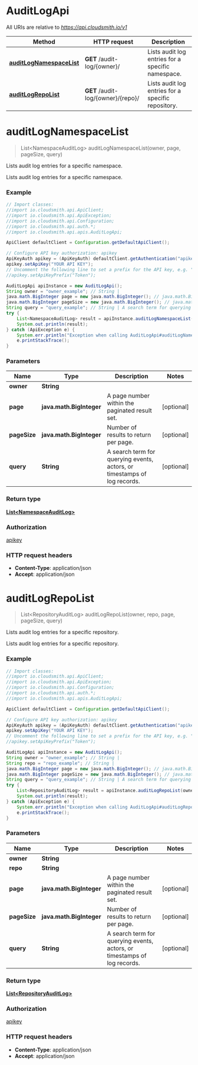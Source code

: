 # AuditLogApi

All URIs are relative to *https://api.cloudsmith.io/v1*

Method | HTTP request | Description
------------- | ------------- | -------------
[**auditLogNamespaceList**](AuditLogApi.md#auditLogNamespaceList) | **GET** /audit-log/{owner}/ | Lists audit log entries for a specific namespace.
[**auditLogRepoList**](AuditLogApi.md#auditLogRepoList) | **GET** /audit-log/{owner}/{repo}/ | Lists audit log entries for a specific repository.


<a name="auditLogNamespaceList"></a>
# **auditLogNamespaceList**
> List&lt;NamespaceAuditLog&gt; auditLogNamespaceList(owner, page, pageSize, query)

Lists audit log entries for a specific namespace.

Lists audit log entries for a specific namespace.

### Example
```java
// Import classes:
//import io.cloudsmith.api.ApiClient;
//import io.cloudsmith.api.ApiException;
//import io.cloudsmith.api.Configuration;
//import io.cloudsmith.api.auth.*;
//import io.cloudsmith.api.apis.AuditLogApi;

ApiClient defaultClient = Configuration.getDefaultApiClient();

// Configure API key authorization: apikey
ApiKeyAuth apikey = (ApiKeyAuth) defaultClient.getAuthentication("apikey");
apikey.setApiKey("YOUR API KEY");
// Uncomment the following line to set a prefix for the API key, e.g. "Token" (defaults to null)
//apikey.setApiKeyPrefix("Token");

AuditLogApi apiInstance = new AuditLogApi();
String owner = "owner_example"; // String | 
java.math.BigInteger page = new java.math.BigInteger(); // java.math.BigInteger | A page number within the paginated result set.
java.math.BigInteger pageSize = new java.math.BigInteger(); // java.math.BigInteger | Number of results to return per page.
String query = "query_example"; // String | A search term for querying events, actors, or timestamps of log records.
try {
    List<NamespaceAuditLog> result = apiInstance.auditLogNamespaceList(owner, page, pageSize, query);
    System.out.println(result);
} catch (ApiException e) {
    System.err.println("Exception when calling AuditLogApi#auditLogNamespaceList");
    e.printStackTrace();
}
```

### Parameters

Name | Type | Description  | Notes
------------- | ------------- | ------------- | -------------
 **owner** | **String**|  |
 **page** | **java.math.BigInteger**| A page number within the paginated result set. | [optional]
 **pageSize** | **java.math.BigInteger**| Number of results to return per page. | [optional]
 **query** | **String**| A search term for querying events, actors, or timestamps of log records. | [optional]

### Return type

[**List&lt;NamespaceAuditLog&gt;**](NamespaceAuditLog.md)

### Authorization

[apikey](../README.md#apikey)

### HTTP request headers

 - **Content-Type**: application/json
 - **Accept**: application/json

<a name="auditLogRepoList"></a>
# **auditLogRepoList**
> List&lt;RepositoryAuditLog&gt; auditLogRepoList(owner, repo, page, pageSize, query)

Lists audit log entries for a specific repository.

Lists audit log entries for a specific repository.

### Example
```java
// Import classes:
//import io.cloudsmith.api.ApiClient;
//import io.cloudsmith.api.ApiException;
//import io.cloudsmith.api.Configuration;
//import io.cloudsmith.api.auth.*;
//import io.cloudsmith.api.apis.AuditLogApi;

ApiClient defaultClient = Configuration.getDefaultApiClient();

// Configure API key authorization: apikey
ApiKeyAuth apikey = (ApiKeyAuth) defaultClient.getAuthentication("apikey");
apikey.setApiKey("YOUR API KEY");
// Uncomment the following line to set a prefix for the API key, e.g. "Token" (defaults to null)
//apikey.setApiKeyPrefix("Token");

AuditLogApi apiInstance = new AuditLogApi();
String owner = "owner_example"; // String | 
String repo = "repo_example"; // String | 
java.math.BigInteger page = new java.math.BigInteger(); // java.math.BigInteger | A page number within the paginated result set.
java.math.BigInteger pageSize = new java.math.BigInteger(); // java.math.BigInteger | Number of results to return per page.
String query = "query_example"; // String | A search term for querying events, actors, or timestamps of log records.
try {
    List<RepositoryAuditLog> result = apiInstance.auditLogRepoList(owner, repo, page, pageSize, query);
    System.out.println(result);
} catch (ApiException e) {
    System.err.println("Exception when calling AuditLogApi#auditLogRepoList");
    e.printStackTrace();
}
```

### Parameters

Name | Type | Description  | Notes
------------- | ------------- | ------------- | -------------
 **owner** | **String**|  |
 **repo** | **String**|  |
 **page** | **java.math.BigInteger**| A page number within the paginated result set. | [optional]
 **pageSize** | **java.math.BigInteger**| Number of results to return per page. | [optional]
 **query** | **String**| A search term for querying events, actors, or timestamps of log records. | [optional]

### Return type

[**List&lt;RepositoryAuditLog&gt;**](RepositoryAuditLog.md)

### Authorization

[apikey](../README.md#apikey)

### HTTP request headers

 - **Content-Type**: application/json
 - **Accept**: application/json

